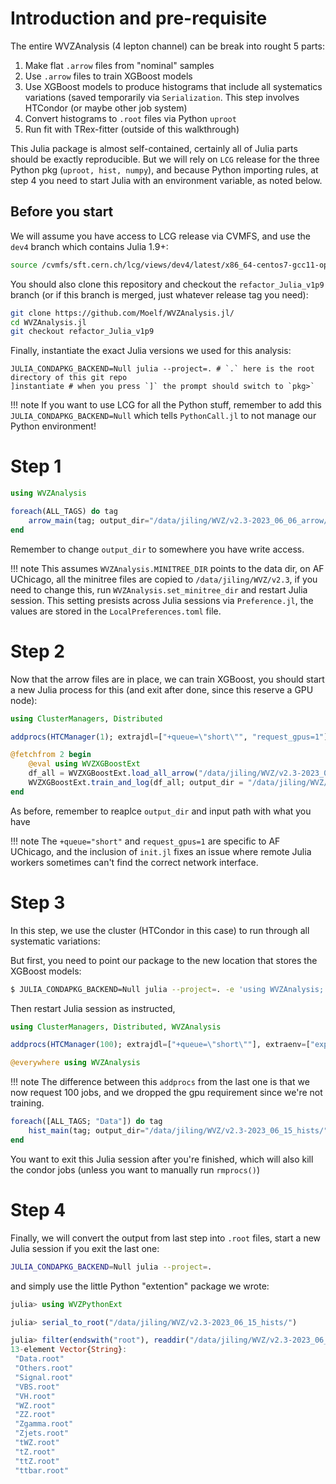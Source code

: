 # Introduction and pre-requisite

The entire WVZAnalysis (4 lepton channel) can be break into rought 5 parts:
1. Make flat `.arrow` files from "nominal" samples
2. Use `.arrow` files to train XGBoost models
3. Use XGBoost models to produce histograms that include all systematics variations (saved
   temporarily via `Serialization`. This step involves HTCondor (or maybe other job system)
4. Convert histograms to `.root` files via Python `uproot`
5. Run fit with TRex-fitter (outside of this walkthrough)

This Julia package is almost self-contained, certainly all of Julia parts should be exactly
reproducible. But we will rely on `LCG` release for the three Python pkg (`uproot, hist, numpy`),
and because Python importing rules, at step 4 you need to start Julia with an environment variable,
as noted below.


## Before you start
We will assume you have access to LCG release via CVMFS, and use the `dev4` branch which contains
Julia 1.9+:

```bash
source /cvmfs/sft.cern.ch/lcg/views/dev4/latest/x86_64-centos7-gcc11-opt/setup.sh
```

You should also clone this repository and checkout the `refactor_Julia_v1p9` branch (or if this
branch is merged, just whatever release tag you need):
```bash
git clone https://github.com/Moelf/WVZAnalysis.jl/
cd WVZAnalysis.jl
git checkout refactor_Julia_v1p9
```

Finally, instantiate the exact Julia versions we used for this analysis:
```
JULIA_CONDAPKG_BACKEND=Null julia --project=. # `.` here is the root directory of this git repo
]instantiate # when you press `]` the prompt should switch to `pkg>`
```

!!! note
    If you want to use LCG for all the Python stuff, remember to add this
    `JULIA_CONDAPKG_BACKEND=Null` which tells `PythonCall.jl` to not manage our Python environment!


# Step 1

```julia
using WVZAnalysis

foreach(ALL_TAGS) do tag
    arrow_main(tag; output_dir="/data/jiling/WVZ/v2.3-2023_06_06_arrow/");
end
```

Remember to change `output_dir` to somewhere you have write access.

!!! note
    This assumes `WVZAnalysis.MINITREE_DIR` points to the data dir, on AF UChicago, all the minitree
    files are copied to `/data/jiling/WVZ/v2.3`, if you need to change this, run
    `WVZAnalysis.set_minitree_dir` and restart Julia session. This setting presists across Julia
    sessions via `Preference.jl`, the values are stored in the `LocalPreferences.toml` file.

# Step 2
Now that the arrow files are in place, we can train XGBoost, you should start a new Julia process
for this (and exit after done, since this reserve a GPU node):
```julia
using ClusterManagers, Distributed

addprocs(HTCManager(1); extrajdl=["+queue=\"short\"", "request_gpus=1"], extraenv=["export JULIA_CPU_TARGET=generic"], exeflags = `--project=$(Base.active_project()) -e 'include("/data/jiling/WVZ/init.jl")'`);

@fetchfrom 2 begin
    @eval using WVZXGBoostExt
    df_all = WVZXGBoostExt.load_all_arrow("/data/jiling/WVZ/v2.3-2023_06_06_arrow/")
    WVZXGBoostExt.train_and_log(df_all; output_dir = "/data/jiling/WVZ/v2.3-2023_06_15_hists/", tree_method="gpu_hist")
end
```

As before, remember to reaplce `output_dir` and input path with what you have

!!! note
    The `+queue="short"` and `request_gpus=1` are specific to AF UChicago, and the inclusion of
    `init.jl` fixes an issue where remote Julia workers sometimes can't find the correct network
    interface.


# Step 3
In this step, we use the cluster (HTCondor in this case) to run through all systematic variations:

But first, you need to point our package to the new location that stores the XGBoost models:
```bash
$ JULIA_CONDAPKG_BACKEND=Null julia --project=. -e 'using WVZAnalysis; WVZAnalysis.set_bdt_model_dir("/data/jiling/WVZ/v2.3-2023_06_15_hists/")'
```

Then restart Julia session as instructed,

```julia
using ClusterManagers, Distributed, WVZAnalysis

addprocs(HTCManager(100); extrajdl=["+queue=\"short\""], extraenv=["export JULIA_CPU_TARGET=generic"], exeflags = `--project=$(Base.active_project()) -e 'include("/data/jiling/WVZ/init.jl")'`);

@everywhere using WVZAnalysis
```

!!! note
    The difference between this `addprocs` from the last one is that we now request 100 jobs, and we
    dropped the gpu requirement since we're not training.

```julia
foreach([ALL_TAGS; "Data"]) do tag
    hist_main(tag; output_dir="/data/jiling/WVZ/v2.3-2023_06_15_hists/");
end
```

You want to exit this Julia session after you're finished, which will also kill the condor jobs
(unless you want to manually run `rmprocs()`)

# Step 4

Finally, we will convert the output from last step into `.root` files, start a new Julia session if
you exit the last one:
```bash
JULIA_CONDAPKG_BACKEND=Null julia --project=.
```

and simply use the little Python "extention" package we wrote:
```julia
julia> using WVZPythonExt

julia> serial_to_root("/data/jiling/WVZ/v2.3-2023_06_15_hists/")

julia> filter(endswith("root"), readdir("/data/jiling/WVZ/v2.3-2023_06_12_hists/"))
13-element Vector{String}:
 "Data.root"
 "Others.root"
 "Signal.root"
 "VBS.root"
 "VH.root"
 "WZ.root"
 "ZZ.root"
 "Zgamma.root"
 "Zjets.root"
 "tWZ.root"
 "tZ.root"
 "ttZ.root"
 "ttbar.root"
```

